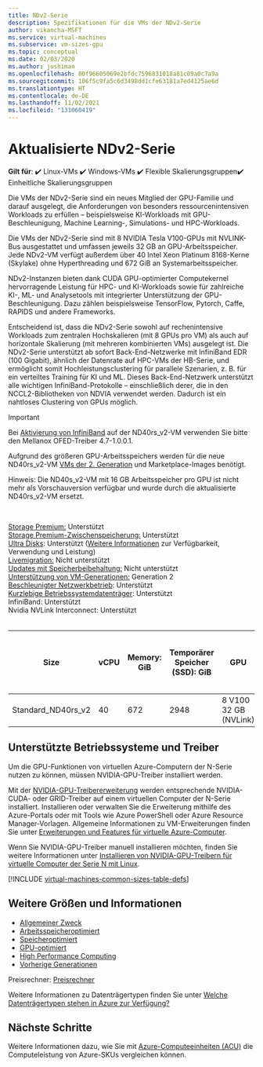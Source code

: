 ```yaml
---
title: NDv2-Serie
description: Spezifikationen für die VMs der NDv2-Serie
author: vikancha-MSFT
ms.service: virtual-machines
ms.subservice: vm-sizes-gpu
ms.topic: conceptual
ms.date: 02/03/2020
ms.author: jushiman
ms.openlocfilehash: 80f96605069e2bfdc7596831018a81c09a0c7a9a
ms.sourcegitcommit: 106f5c9fa5c6d3498dd1cfe63181a7ed4125ae6d
ms.translationtype: HT
ms.contentlocale: de-DE
ms.lasthandoff: 11/02/2021
ms.locfileid: "131060419"
---
```

# <a name="updated-ndv2-series"></a>Aktualisierte NDv2-Serie

**Gilt für**: :heavy_check_mark: Linux-VMs :heavy_check_mark: Windows-VMs :heavy_check_mark: Flexible Skalierungsgruppen:heavy_check_mark: Einheitliche Skalierungsgruppen

Die VMs der NDv2-Serie sind ein neues Mitglied der GPU-Familie und darauf ausgelegt, die Anforderungen von besonders ressourcenintensiven Workloads zu erfüllen – beispielsweise KI-Workloads mit GPU-Beschleunigung, Machine Learning-, Simulations- und HPC-Workloads.

Die VMs der NDv2-Serie sind mit 8 NVIDIA Tesla V100-GPUs mit NVLINK-Bus ausgestattet und umfassen jeweils 32 GB an GPU-Arbeitsspeicher. Jede NDv2-VM verfügt außerdem über 40 Intel Xeon Platinum 8168-Kerne (Skylake) ohne Hyperthreading und 672 GiB an Systemarbeitsspeicher.

NDv2-Instanzen bieten dank CUDA GPU-optimierter Computekernel hervorragende Leistung für HPC- und KI-Workloads sowie für zahlreiche KI-, ML- und Analysetools mit integrierter Unterstützung der GPU-Beschleunigung. Dazu zählen beispielsweise TensorFlow, Pytorch, Caffe, RAPIDS und andere Frameworks.

Entscheidend ist, dass die NDv2-Serie sowohl auf rechenintensive Workloads zum zentralen Hochskalieren (mit 8 GPUs pro VM) als auch auf horizontale Skalierung (mit mehreren kombinierten VMs) ausgelegt ist. Die NDv2-Serie unterstützt ab sofort Back-End-Netzwerke mit InfiniBand EDR (100 Gigabit), ähnlich der Datenrate auf HPC-VMs der HB-Serie, und ermöglicht somit Hochleistungsclustering für parallele Szenarien, z. B. für ein verteiltes Training für KI und ML. Dieses Back-End-Netzwerk unterstützt alle wichtigen InfiniBand-Protokolle – einschließlich derer, die in den NCCL2-Bibliotheken von NDVIA verwendet werden. Dadurch ist ein nahtloses Clustering von GPUs möglich.

> [!IMPORTANT]
> Bei [Aktivierung von InfiniBand](./workloads/hpc/enable-infiniband.md) auf der ND40rs_v2-VM verwenden Sie bitte den Mellanox OFED-Treiber 4.7-1.0.0.1.
>
> Aufgrund des größeren GPU-Arbeitsspeichers werden für die neue ND40rs_v2-VM [VMs der 2. Generation](./generation-2.md) und Marketplace-Images benötigt. 
>
> Hinweis: Die ND40s_v2-VM mit 16 GB Arbeitsspeicher pro GPU ist nicht mehr als Vorschauversion verfügbar und wurde durch die aktualisierte ND40rs_v2-VM ersetzt.

<br>

[Storage Premium:](premium-storage-performance.md) Unterstützt<br>
[Storage Premium-Zwischenspeicherung:](premium-storage-performance.md) Unterstützt<br>
[Ultra Disks](disks-types.md#ultra-disks): Unterstützt ([Weitere Informationen](https://techcommunity.microsoft.com/t5/azure-compute/ultra-disk-storage-for-hpc-and-gpu-vms/ba-p/2189312) zur Verfügbarkeit, Verwendung und Leistung) <br>
[Livemigration:](maintenance-and-updates.md) Nicht unterstützt<br>
[Updates mit Speicherbeibehaltung:](maintenance-and-updates.md) Nicht unterstützt<br>
[Unterstützung von VM-Generationen:](generation-2.md) Generation 2<br>
[Beschleunigter Netzwerkbetrieb](../virtual-network/create-vm-accelerated-networking-cli.md): Unterstützt<br>
[Kurzlebige Betriebssystemdatenträger](ephemeral-os-disks.md): Unterstützt<br>
InfiniBand: Unterstützt<br>
Nvidia NVLink Interconnect: Unterstützt<br>
<br>

| Size | vCPU | Memory: GiB | Temporärer Speicher (SSD): GiB | GPU | GPU-Arbeitsspeicher: GiB | Max. Anzahl Datenträger | Maximaler Durchsatz des Datenträgers ohne Cache: IOPS/MBps | Max. Netzwerkbandbreite | Maximale Anzahl NICs |
|---|---|---|---|---|---|---|---|---|---|
| Standard_ND40rs_v2 | 40 | 672 | 2948 | 8 V100 32 GB (NVLink) | 32 | 32 | 80000/800 | 24.000 MBit/s | 8 |


## <a name="supported-operating-systems-and-drivers"></a>Unterstützte Betriebssysteme und Treiber

Um die GPU-Funktionen von virtuellen Azure-Computern der N-Serie nutzen zu können, müssen NVIDIA-GPU-Treiber installiert werden.

Mit der [NVIDIA-GPU-Treibererweiterung](./extensions/hpccompute-gpu-linux.md) werden entsprechende NVIDIA-CUDA- oder GRID-Treiber auf einem virtuellen Computer der N-Serie installiert. Installieren oder verwalten Sie die Erweiterung mithilfe des Azure-Portals oder mit Tools wie Azure PowerShell oder Azure Resource Manager-Vorlagen. Allgemeine Informationen zu VM-Erweiterungen finden Sie unter [Erweiterungen und Features für virtuelle Azure-Computer](./extensions/overview.md).

Wenn Sie NVIDIA-GPU-Treiber manuell installieren möchten, finden Sie weitere Informationen unter [Installieren von NVIDIA-GPU-Treibern für virtuelle Computer der Serie N mit Linux](./linux/n-series-driver-setup.md).

[!INCLUDE [virtual-machines-common-sizes-table-defs](../../includes/virtual-machines-common-sizes-table-defs.md)]

## <a name="other-sizes-and-information"></a>Weitere Größen und Informationen

- [Allgemeiner Zweck](sizes-general.md)
- [Arbeitsspeicheroptimiert](sizes-memory.md)
- [Speicheroptimiert](sizes-storage.md)
- [GPU-optimiert](sizes-gpu.md)
- [High Performance Computing](sizes-hpc.md)
- [Vorherige Generationen](sizes-previous-gen.md)

Preisrechner: [Preisrechner](https://azure.microsoft.com/pricing/calculator/)

Weitere Informationen zu Datenträgertypen finden Sie unter [Welche Datenträgertypen stehen in Azure zur Verfügung?](disks-types.md)

## <a name="next-steps"></a>Nächste Schritte

Weitere Informationen dazu, wie Sie mit [Azure-Computeeinheiten (ACU)](acu.md) die Computeleistung von Azure-SKUs vergleichen können.
